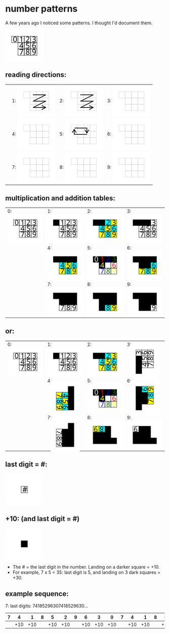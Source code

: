 # number patterns

A few years ago I noticed some patterns. I thought I'd document them.

<img align="center" width="120" src="svg/0.svg"/>

## reading directions:

|     |                                                                             |                                                                             |                                                                             |
| --- | --------------------------------------------------------------------------- | --------------------------------------------------------------------------- | --------------------------------------------------------------------------- |
|     | 1: <img align="center" width="120" src="svg/reading-direction/1-or-2.svg"/> | 2: <img align="center" width="120" src="svg/reading-direction/1-or-2.svg"/> | 3: <img align="center" width="120" src="svg/reading-direction/3-or-6.svg"/> |
|     | 4: <img align="center" width="120" src="svg/reading-direction/4-or-7.svg"/> | 5: <img align="center" width="120" src="svg/reading-direction/5.svg"/>      | 6: <img align="center" width="120" src="svg/reading-direction/3-or-6.svg"/> |
|     | 7: <img align="center" width="120" src="svg/reading-direction/4-or-7.svg"/> | 8: <img align="center" width="120" src="svg/reading-direction/8-or-9.svg"/> | 9: <img align="center" width="120" src="svg/reading-direction/8-or-9.svg"/> |

## multiplication and addition tables:

|                                                      |                                                      |                                                      |                                                      |
| ---------------------------------------------------- | ---------------------------------------------------- | ---------------------------------------------------- | ---------------------------------------------------- |
| 0: <img align="center" width="120" src="svg/0.svg"/> | 1: <img align="center" width="120" src="svg/1.svg"/> | 2: <img align="center" width="120" src="svg/2.svg"/> | 3: <img align="center" width="120" src="svg/3.svg"/> |
|                                                      | 4: <img align="center" width="120" src="svg/4.svg"/> | 5: <img align="center" width="120" src="svg/5.svg"/> | 6: <img align="center" width="120" src="svg/6.svg"/> |
|                                                      | 7: <img align="center" width="120" src="svg/7.svg"/> | 8: <img align="center" width="120" src="svg/8.svg"/> | 9: <img align="center" width="120" src="svg/9.svg"/> |

## or:

|                                                      |                                                                                       |                                                                                       |                                                                                        |
| ---------------------------------------------------- | ------------------------------------------------------------------------------------- | ------------------------------------------------------------------------------------- | -------------------------------------------------------------------------------------- |
| 0: <img align="center" width="120" src="svg/0.svg"/> | 1: <img align="center" width="120" src="svg/1.svg"/>                                  | 2: <img align="center" width="120" src="svg/2.svg"/>                                  | 3: <img align="center" width="120" src="svg/3.svg" style="transform:rotate(-90deg)"/>  |
|                                                      | 4: <img align="center" width="120" src="svg/4.svg"  style="transform:rotate(90deg)"/> | 5: <img align="center" width="120" src="svg/5.svg"/>                                  | 6: <img align="center" width="120" src="svg/6.svg"  style="transform:rotate(-90deg)"/> |
|                                                      | 7: <img align="center" width="120" src="svg/7.svg"  style="transform:rotate(90deg)"/> | 8: <img align="center" width="120" src="svg/8.svg" style="transform:rotate(180deg)"/> | 9: <img align="center" width="120" src="svg/9.svg" style="transform:rotate(180deg)"/>  |

## last digit = #:

<img align="center" width="120" src="svg/last-digit.svg"/>

## +10: (and last digit = #)

<img align="center" width="120" src="svg/+10.svg"/>

- The # = the last digit in the number. Landing on a darker square = +10.
- For example, 7 x 5 = 35: last digit is 5, and landing on 3 dark squares = +30.

## example sequence:

7: last digits: 74185296307418529630...

| 7   | 4   | 1   | 8   | 5   | 2   | 9   | 6   | 3   | 0   | 7   | 4   | 1   | 8   | 5   | 2   | 9   | 6   | 3   | 0   | ... |
| --- | --- | --- | --- | --- | --- | --- | --- | --- | --- | --- | --- | --- | --- | --- | --- | --- | --- | --- | --- | --- |
|     | +10 | +10 |     | +10 | +10 |     | +10 | +10 | +10 |     | +10 | +10 |     | +10 | +10 |     | +10 | +10 | +10 | ... |
